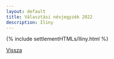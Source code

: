 ```yaml
---
layout: default
title: Választási névjegyzék 2022
description: Iliny
---
```


{% include settlementHTMLs/Iliny.html %}

[Vissza](../)
